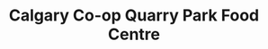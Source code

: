 ---
title: "Calgary Co-op Quarry Park Food Centre"
url: /calgary/calgary-co-op-quarry-park-food-centre/
shop: Supermarkt
---